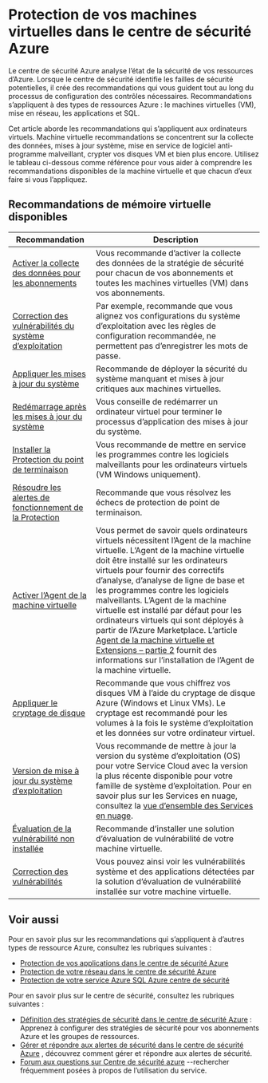 <properties
   pageTitle="Protection de vos machines virtuelles dans le centre de sécurité Azure | Microsoft Azure"
   description="Ce document répond recommandations dans le centre de sécurité Azure qui vous aident à protéger vos ordinateurs virtuels et restent en conformité avec les stratégies de sécurité."
   services="security-center"
   documentationCenter="na"
   authors="TerryLanfear"
   manager="MBaldwin"
   editor=""/>

<tags
   ms.service="security-center"
   ms.devlang="na"
   ms.topic="article"
   ms.tgt_pltfrm="na"
   ms.workload="na"
   ms.date="09/25/2016"
   ms.author="terrylan"/>

# <a name="protecting-your-virtual-machines-in-azure-security-center"></a>Protection de vos machines virtuelles dans le centre de sécurité Azure

Le centre de sécurité Azure analyse l’état de la sécurité de vos ressources d’Azure. Lorsque le centre de sécurité identifie les failles de sécurité potentielles, il crée des recommandations qui vous guident tout au long du processus de configuration des contrôles nécessaires.  Recommandations s’appliquent à des types de ressources Azure : le machines virtuelles (VM), mise en réseau, les applications et SQL.

Cet article aborde les recommandations qui s’appliquent aux ordinateurs virtuels.  Machine virtuelle recommandations se concentrent sur la collecte des données, mises à jour système, mise en service de logiciel anti-programme malveillant, crypter vos disques VM et bien plus encore.  Utilisez le tableau ci-dessous comme référence pour vous aider à comprendre les recommandations disponibles de la machine virtuelle et que chacun d’eux faire si vous l’appliquez.

## <a name="available-vm-recommendations"></a>Recommandations de mémoire virtuelle disponibles

|Recommandation|Description|
|-----|-----|
|[Activer la collecte des données pour les abonnements](security-center-enable-data-collection.md)|Vous recommande d’activer la collecte des données de la stratégie de sécurité pour chacun de vos abonnements et toutes les machines virtuelles (VM) dans vos abonnements.|
|[Correction des vulnérabilités du système d’exploitation](security-center-remediate-os-vulnerabilities.md)|Par exemple, recommande que vous alignez vos configurations du système d’exploitation avec les règles de configuration recommandée, ne permettent pas d’enregistrer les mots de passe.|
|[Appliquer les mises à jour du système](security-center-apply-system-updates.md)|Recommande de déployer la sécurité du système manquant et mises à jour critiques aux machines virtuelles.|
|[Redémarrage après les mises à jour du système](security-center-apply-system-updates.md#reboot-after-system-updates)|Vous conseille de redémarrer un ordinateur virtuel pour terminer le processus d’application des mises à jour du système.|
|[Installer la Protection du point de terminaison](security-center-install-endpoint-protection.md)|Vous recommande de mettre en service les programmes contre les logiciels malveillants pour les ordinateurs virtuels (VM Windows uniquement).|
|[Résoudre les alertes de fonctionnement de la Protection](security-center-resolve-endpoint-protection-health-alerts.md)|Recommande que vous résolvez les échecs de protection de point de terminaison.|
|[Activer l’Agent de la machine virtuelle](security-center-enable-vm-agent.md)|Vous permet de savoir quels ordinateurs virtuels nécessitent l’Agent de la machine virtuelle. L’Agent de la machine virtuelle doit être installé sur les ordinateurs virtuels pour fournir des correctifs d’analyse, d’analyse de ligne de base et les programmes contre les logiciels malveillants. L’Agent de la machine virtuelle est installé par défaut pour les ordinateurs virtuels qui sont déployés à partir de l’Azure Marketplace. L’article [Agent de la machine virtuelle et Extensions – partie 2](http://azure.microsoft.com/blog/2014/04/15/vm-agent-and-extensions-part-2/) fournit des informations sur l’installation de l’Agent de la machine virtuelle.|
| [Appliquer le cryptage de disque](security-center-apply-disk-encryption.md) |Recommande que vous chiffrez vos disques VM à l’aide du cryptage de disque Azure (Windows et Linux VMs). Le cryptage est recommandé pour les volumes à la fois le système d’exploitation et les données sur votre ordinateur virtuel.|
| [Version de mise à jour du système d’exploitation](security-center-update-os-version.md) | Vous recommande de mettre à jour la version du système d’exploitation (OS) pour votre Service Cloud avec la version la plus récente disponible pour votre famille de système d’exploitation.  Pour en savoir plus sur les Services en nuage, consultez la [vue d’ensemble des Services en nuage](../cloud-services/cloud-services-choose-me.md). |
| [Évaluation de la vulnérabilité non installée](security-center-vulnerability-assessment-recommendations.md) | Recommande d’installer une solution d’évaluation de vulnérabilité de votre machine virtuelle. |
| [Correction des vulnérabilités](security-center-vulnerability-assessment-recommendations.md#review-recommendation) | Vous pouvez ainsi voir les vulnérabilités système et des applications détectées par la solution d’évaluation de vulnérabilité installée sur votre machine virtuelle. |

## <a name="see-also"></a>Voir aussi

Pour en savoir plus sur les recommandations qui s’appliquent à d’autres types de ressource Azure, consultez les rubriques suivantes :

- [Protection de vos applications dans le centre de sécurité Azure](security-center-application-recommendations.md)
- [Protection de votre réseau dans le centre de sécurité Azure](security-center-network-recommendations.md)
- [Protection de votre service Azure SQL Azure centre de sécurité](security-center-sql-service-recommendations.md)

Pour en savoir plus sur le centre de sécurité, consultez les rubriques suivantes :

- [Définition des stratégies de sécurité dans le centre de sécurité Azure](security-center-policies.md) : Apprenez à configurer des stratégies de sécurité pour vos abonnements Azure et les groupes de ressources.
- [Gérer et répondre aux alertes de sécurité dans le centre de sécurité Azure](security-center-managing-and-responding-alerts.md) , découvrez comment gérer et répondre aux alertes de sécurité.
- [Forum aux questions sur Centre de sécurité azure](security-center-faq.md) --rechercher fréquemment posées à propos de l’utilisation du service.
